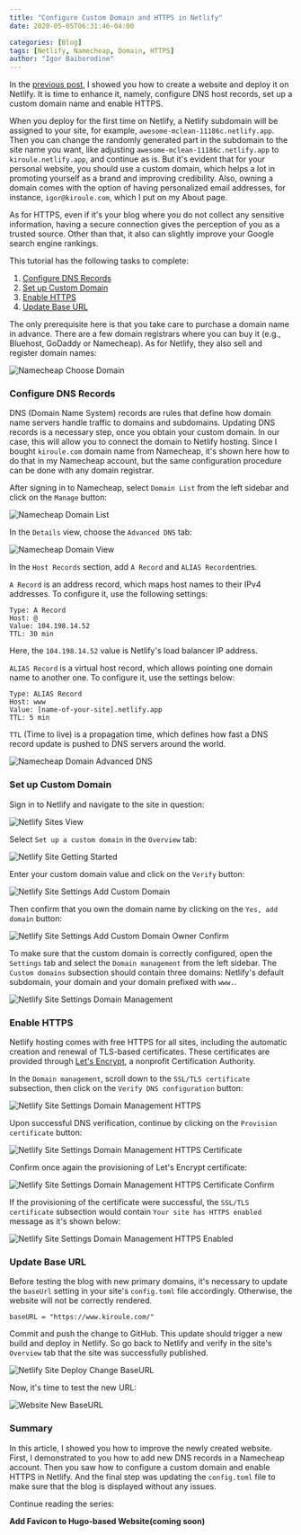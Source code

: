 ```yaml
---
title: "Configure Custom Domain and HTTPS in Netlify"
date: 2020-05-05T06:31:46-04:00

categories: [Blog]
tags: [Netlify, Namecheap, Domain, HTTPS]
author: "Igor Baiborodine"
---
```


In the [previous post](https://www.kiroule.com/article/start-blogging-with-github-hugo-and-netlify/), I showed you how to create a website and deploy it on Netlify. It is time to enhance it, namely, configure DNS host records, set up a custom domain name and enable HTTPS.

<!--more-->

When you deploy for the first time on Netlify, a Netlify subdomain will be assigned to your site, for example, `awesome-mclean-11186c.netlify.app`. Then you can change the randomly generated part in the subdomain to the site name you want, like adjusting `awesome-mclean-11186c.netlify.app` to `kiroule.netlify.app`, and continue as is.  But it's evident that for your personal website, you should use a custom domain, which helps a lot in promoting yourself as a brand and improving credibility. Also, owning a domain comes with the option of having personalized email addresses, for instance, `igor@kiroule.com`, which I put on my About page.

As for HTTPS, even if it's your blog where you do not collect any sensitive information, having a secure connection gives the perception of you as a trusted source. Other than that, it also can slightly improve your Google search engine rankings. 

This tutorial has the following tasks to complete:

1. [Configure DNS Records](#configure-dns-records)
2. [Set up Custom Domain](#set-up-custom-domain)
3. [Enable HTTPS](#enable-https)
4. [Update Base URL](#update-base-url)

The only prerequisite here is that you take care to purchase a domain name in advance. There are a few domain registrars where you can buy it (e.g., Bluehost, GoDaddy or Namecheap). As for Netlify, they also sell and register domain names:

![Namecheap Choose Domain](/img/content/article/configure-custom-domain-and-https-in-netlify/netlify-choose-domain.png)

### Configure DNS Records
DNS (Domain Name System) records are rules that define how domain name servers handle traffic to domains and subdomains. Updating DNS records is a necessary step, once you obtain your custom domain. In our case, this will allow you to connect the domain to Netlify hosting. Since I bought `kiroule.com` domain name from Namecheap, it's shown here how to do that in my Namecheap account, but the same configuration procedure can be done with any domain registrar.

After signing in to Namecheap, select `Domain List` from the left sidebar and click on the `Manage` button:

![Namecheap Domain List](/img/content/article/configure-custom-domain-and-https-in-netlify/namecheap-domain-list.png)

In the `Details` view, choose the `Advanced DNS` tab:
 
![Namecheap Domain View](/img/content/article/configure-custom-domain-and-https-in-netlify/namecheap-domain-view.png)

In the `Host Records` section, add `A Record` and `ALIAS Record`entries.

`A Record` is an address record, which maps host names to their IPv4 addresses. To configure it, use the following settings:
```plaintext
Type: A Record
Host: @
Value: 104.198.14.52
TTL: 30 min
```
Here, the `104.198.14.52`  value is Netlify's load balancer IP address.

`ALIAS Record` is a virtual host record, which allows pointing one domain name to another one. To configure it, use the settings below:
```plaintext
Type: ALIAS Record
Host: www
Value: [name-of-your-site].netlify.app
TTL: 5 min
```

`TTL` (Time to live) is a propagation time, which defines how fast a DNS record update is pushed to DNS servers around the world.   

![Namecheap Domain Advanced DNS](/img/content/article/configure-custom-domain-and-https-in-netlify/namecheap-domain-advanced-dns.png)

### Set up Custom Domain

Sign in to Netlify and navigate to the site in question:

![Netlify Sites View](/img/content/article/configure-custom-domain-and-https-in-netlify/netlify-sites-view.png)

Select `Set up a custom domain` in the `Overview` tab:

![Netlify Site Getting Started](/img/content/article/configure-custom-domain-and-https-in-netlify/netlify-site-getting-started.png)

Enter your custom domain value and click on the `Verify` button:

![Netlify Site Settings Add Custom Domain](/img/content/article/configure-custom-domain-and-https-in-netlify/netlify-site-settings-add-custom-domain.png)

Then confirm that you own the domain name by clicking on the `Yes, add domain` button:

![Netlify Site Settings Add Custom Domain Owner Confirm](/img/content/article/configure-custom-domain-and-https-in-netlify/netlify-site-settings-add-custom-domain-owner-confirm.png)

To make sure that the custom domain is correctly configured, open the `Settings` tab and select the `Domain management` from the left sidebar. The `Custom domains` subsection should contain three domains: Netlify's default subdomain, your domain and your domain prefixed with `www.`.

![Netlify Site Settings Domain Management](/img/content/article/configure-custom-domain-and-https-in-netlify/netlify-site-settings-domain-management.png)

### Enable HTTPS

Netlify hosting comes with free HTTPS for all sites, including the automatic creation and renewal of TLS-based certificates. These certificates are provided through [Let's Encrypt](https://letsencrypt.org/), a nonprofit Certification Authority.

In the `Domain management`, scroll down to the `SSL/TLS certificate` subsection, then click on the `Verify DNS configuration` button:

![Netlify Site Settings Domain Management HTTPS](/img/content/article/configure-custom-domain-and-https-in-netlify/netlify-site-settings-domain-management-https.png)

Upon successful DNS verification, continue by clicking on the `Provision certificate` button:

![Netlify Site Settings Domain Management HTTPS Certificate](/img/content/article/configure-custom-domain-and-https-in-netlify/netlify-site-settings-domain-management-https-certificate.png)

Confirm once again the provisioning of Let's Encrypt certificate:

![Netlify Site Settings Domain Management HTTPS Certificate Confirm](/img/content/article/configure-custom-domain-and-https-in-netlify/netlify-site-settings-domain-management-https-certificate-confirm.png)

If the provisioning of the certificate were successful, the `SSL/TLS certificate` subsection would contain `Your site has HTTPS enabled` message as it's shown below:

![Netlify Site Settings Domain Management HTTPS Enabled](/img/content/article/configure-custom-domain-and-https-in-netlify/netlify-site-settings-domain-management-https-enabled.png)

### Update Base URL

Before testing the blog with new primary domains, it's necessary to update the `baseUrl` setting in your site's `config.toml` file accordingly. Otherwise, the website will not be correctly rendered.

```plaintext
baseURL = "https://www.kiroule.com/"
```

Commit and push the change to GitHub. This update should trigger a new build and deploy in Netlify. So go back to Netlify and verify in the site's `Overview` tab that the site was successfully published. 

![Netlify Site Deploy Change BaseURL](/img/content/article/configure-custom-domain-and-https-in-netlify/netlify-site-deploy-change-baseurl.png)

Now, it's time to test the new URL:

![Website New BaseURL](/img/content/article/configure-custom-domain-and-https-in-netlify/website-new-baseurl.png)


### Summary
In this article, I showed you how to improve the newly created website. First, I demonstrated to you how to add new DNS records in a Namecheap account. Then you saw how to configure a custom domain and enable HTTPS in Netlify.  And the final step was updating the `config.toml` file to make sure that the blog is displayed without any issues.

Continue reading the series:

**Add Favicon to Hugo-based Website(coming soon)**
